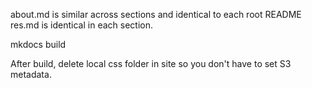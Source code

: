 about.md is similar across sections and identical to each root README
res.md is identical in each section.

   mkdocs build

After build, delete local css folder in site so you don't have to set S3 metadata.
